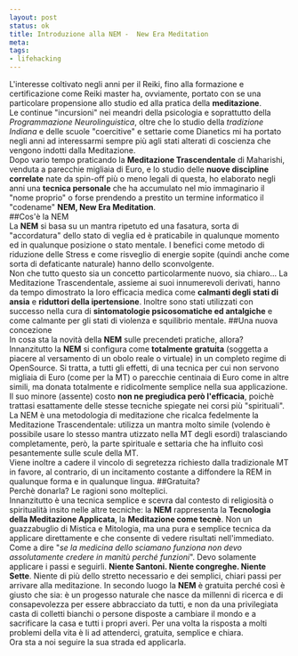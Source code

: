 ```yaml
--- 
layout: post
status: ok
title: Introduzione alla NEM -  New Era Meditation
meta: 
tags:
- lifehacking
---
```

L'interesse coltivato negli anni per il Reiki, fino alla formazione e certificazione come Reiki master ha, ovviamente, portato con se una particolare propensione allo studio ed alla pratica della **meditazione**.  
Le continue "incursioni" nei meandri della psicologia e soprattutto della *Programmazione Neurolinguistica*, oltre che lo studio della *tradizione Indiana* e delle scuole "coercitive" e settarie come Dianetics mi ha portato negli anni ad interessarmi sempre più agli stati alterati di coscienza che vengono indotti dalla Meditazione.  
Dopo vario tempo praticando la **Meditazione Trascendentale** di Maharishi, venduta a parecchie migliaia di Euro, e lo studio delle **nuove discipline correlate** nate da spin-off più o meno legali di questa, ho elaborato negli anni una **tecnica personale** che ha accumulato nel mio immaginario il "nome proprio" o forse prendendo a prestito un termine informatico il "codename" **NEM, New Era Meditation**.  
##Cos'è la NEM  
La **NEM** si basa su un mantra ripetuto ed una fasatura, sorta di "accordatura" dello stato di veglia ed è praticabile in qualunque momento ed in qualunque posizione o stato mentale. I benefici come metodo di riduzione delle Stress e come risveglio di energie sopite (quindi anche come sorta di defaticante naturale) hanno dello sconvolgente.  
Non che tutto questo sia un concetto particolarmente nuovo, sia chiaro... La Meditazione Trascendentale, assieme ai suoi innumerevoli derivati, hanno da tempo dimostrato la loro efficacia medica come **calmanti degli stati di ansia** e **riduttori della ipertensione**. Inoltre sono stati utilizzati con successo nella cura di **sintomatologie psicosomatiche ed antalgiche** e come calmante per gli stati di violenza e squilibrio mentale.
##Una nuova concezione  
In cosa sta la novità della **NEM** sulle precendeti pratiche, allora?  
Innanzitutto la **NEM** si configura come **totalmente gratuita** (soggetta a piacere al versamento di un obolo reale o virtuale) in un completo regime di OpenSource. Si tratta, a tutti gli effetti, di una tecnica per cui non servono migliaia di Euro (come per la MT) o parecchie centinaia di Euro come in altre simili, ma donata totalmente e ridicolmente semplice nella sua applicazione.  
Il suo minore (assente) costo **non ne pregiudica però l'efficacia**, poichè trattasi esattamente delle stesse tecniche spiegate nei corsi più "spirituali".  
La NEM è una metodologia di meditazione che ricalca fedelmente la Meditazione Trascendentale: utilizza un mantra molto simile (volendo è possibile usare lo stesso mantra utizzato nella MT degli esordi) tralasciando completamente, però, la parte spirituale e settaria che ha influito così pesantemente sulle scule della MT.  
Viene inoltre a cadere il vincolo di segretezza richiesto dalla tradizionale MT in favore, al contrario, di un incitamento costante a diffondere la REM in qualunque forma e in qualunque lingua.
##Gratuita?  
Perchè donarla? Le ragioni sono molteplici.  
Innanzitutto è una tecnica semplice e scevra dal contesto di religiosità o spiritualità insito nelle altre tecniche: la **NEM** rappresenta la **Tecnologia della Meditazione Applicata**, la **Meditazione come tecnè**. Non un guazzabuglio di Mistica e Mitologia, ma una pura e semplice tecnica da applicare direttamente e che consente di vedere risultati nell'immediato. Come a dire "*se la medicina dello sciamano funziona non devo assolutamente credere in manitù perché funzioni*". Devo solamente applicare i passi e seguirli. **Niente Santoni. Niente congreghe. Niente Sette**. Niente di più dello stretto necessario e dei semplici, chiari passi per arrivare alla meditazione.
In secondo luogo la **NEM** è gratuita perché così è giusto che sia: è un progesso naturale che nasce da millenni di ricerca e di consapevolezza per essere abbracciato da tutti, e non da una privilegiata casta di colletti bianchi o persone disposte a cambiare il mondo e a sacrificare la casa e tutti i propri averi.
Per una volta la risposta a molti problemi della vita è li ad attenderci, gratuita, semplice e chiara.  
Ora sta a noi seguire la sua strada ed applicarla. 
